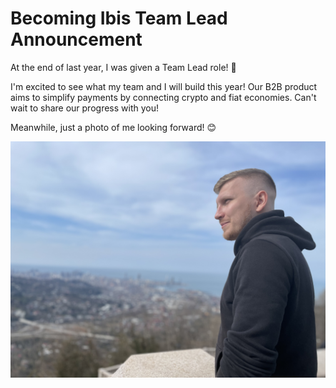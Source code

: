 # Becoming Ibis Team Lead Announcement

At the end of last year, I was given a Team Lead role! 🎉

I'm excited to see what my team and I will build this year! Our B2B product aims to simplify payments by connecting crypto and fiat economies. Can't wait to share our progress with you!

Meanwhile, just a photo of me looking forward! 😊

![](thumb.JPG)